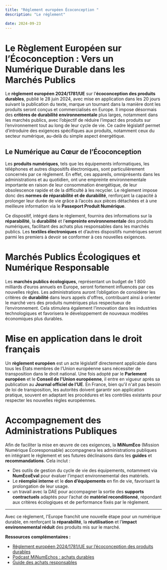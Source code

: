 ```yaml
---
title: "Réglement européen Écoconception "
description: "Le réglement"

date: 2024-09-23
---
```

<!-- image: /img/posts/reg-eu-ecoconception-2024/reg-eu-ecoconception-2024.webp -->

<!-- ![]({{ image }}) -->

# Le Règlement Européen sur l’Écoconception : Vers un Numérique Durable dans les Marchés Publics

Le **règlement européen 2024/1781/UE** sur l’**écoconception des produits durables**, publié le 28 juin 2024, avec mise en application dans les 20 jours suivant la publication du texte, marque un tournant dans la manière dont les produits seront conçus et commercialisés en Europe. Il impose désormais des **critères de durabilité environnementale** plus larges, notamment dans les marchés publics, avec l’objectif de réduire l’impact des produits sur l’environnement tout au long de leur cycle de vie. Ce cadre législatif permet d’introduire des exigences spécifiques aux produits, notamment ceux du secteur numérique, au-delà du simple aspect énergétique.

## Le Numérique au Cœur de l’Écoconception

Les **produits numériques**, tels que les équipements informatiques, les téléphones et autres dispositifs électroniques, sont particulièrement concernés par ce règlement. En effet, ces appareils, omniprésents dans les administrations et au quotidien, ont une empreinte environnementale importante en raison de leur consommation énergétique, de leur obsolescence rapide et de la difficulté à les recycler. Le règlement impose donc des **normes de réparabilité et de durabilité**, renforçant la capacité à prolonger leur durée de vie grâce à l’accès aux pièces détachées et à une meilleure information via le **Passeport Produit Numérique**.

Ce dispositif, intégré dans le règlement, fournira des informations sur la **réparabilité**, la **durabilité** et l’**empreinte environnementale** des produits numériques, facilitant des achats plus responsables dans les marchés publics. Les **textiles électroniques** et d’autres dispositifs numériques seront parmi les premiers à devoir se conformer à ces nouvelles exigences.

# Marchés Publics Écologiques et Numérique Responsable

Les **marchés publics écologiques**, représentant un budget de 1 800 milliards d’euros annuels en Europe, seront fortement influencés par ces nouvelles règles. Les administrations auront l’obligation de considérer les critères de **durabilité** dans leurs appels d'offres, contribuant ainsi à orienter le marché vers des produits numériques plus respectueux de l’environnement. Cela stimulera également l’innovation dans les industries technologiques et favorisera le développement de nouveaux modèles économiques plus durables.

# Mise en application dans le droit français

Un **règlement européen** est un acte législatif directement applicable dans tous les États membres de l’Union européenne sans nécessiter de transposition dans le droit national. Une fois adopté par le **Parlement européen** et le **Conseil de l'Union européenne**, il entre en vigueur après sa publication au **Journal officiel de l’UE**. En France, bien qu'il n'ait pas besoin de loi de transposition, les autorités doivent garantir son application pratique, souvent en adaptant les procédures et les contrôles existants pour respecter les nouvelles règles européennes.

# Accompagnement des Administrations Publiques

Afin de faciliter la mise en œuvre de ces exigences, la **MiNumEco** (Mission Numérique Écoresponsable) accompagnera les administrations publiques en intégrant le règlement et ses futures déclinaisons dans les **guides** et **recommandations**. Cela inclut :
- Des outils de gestion du cycle de vie des équipements, notamment via **NumEcoEval** pour évaluer l’impact environnemental des matériels.
- Le **réemploi interne** et le **don d’équipements** en fin de vie, favorisant la prolongation de leur usage.
- un travail avec la DAE pour accompagner la sortie des **supports contractuels** adaptés pour l’achat de **matériel reconditionné**, répondant aux critères écologiques et de performance fixés par le règlement.

---

Avec ce règlement, l'Europe franchit une nouvelle étape pour un numérique durable, en renforçant la **réparabilité**, la **réutilisation** et l'**impact environnemental réduit** des produits mis sur le marché.

<div class="fr-highlight">

**Ressources complémentaires :**

- [Règlement européen 2024/1781/UE sur l’écoconception des produits durables](https://eur-lex.europa.eu/legal-content/EN/TXT/?uri=CELEX%3A32024R1781)
- [Podcast MiNumEchos : achats durables](https://ecoresponsable.numerique.gouv.fr/publications/podcast-minumechos/episode-2-cycleviemateriel/)
- [Guide des achats responsables](https://ecoresponsable.numerique.gouv.fr/publications/guide-pratique-achats-numeriques-responsables/)

</div>
